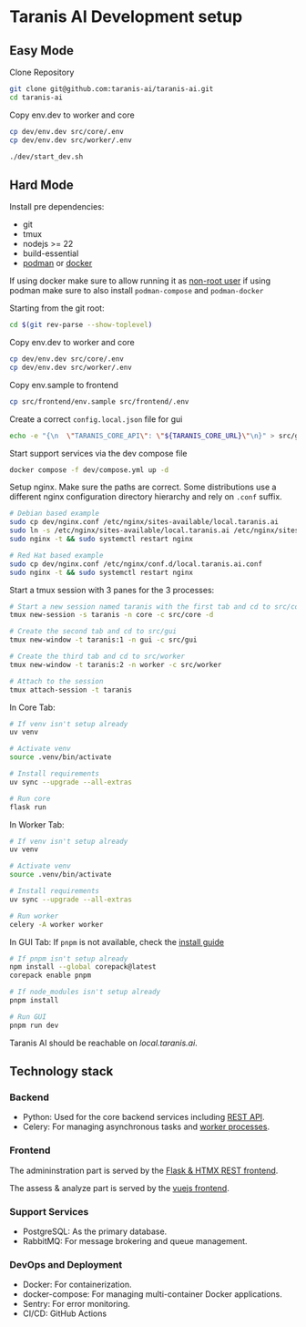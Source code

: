 # Taranis AI Development setup

## Easy Mode

Clone Repository

```bash
git clone git@github.com:taranis-ai/taranis-ai.git
cd taranis-ai
```


Copy env.dev to worker and core

```bash
cp dev/env.dev src/core/.env
cp dev/env.dev src/worker/.env
```

```bash
./dev/start_dev.sh
```

## Hard Mode

Install pre dependencies:

* git
* tmux
* nodejs >= 22
* build-essential
* [podman](https://podman.io/docs/installation) or [docker](https://docs.docker.com/engine/install/)

If using docker make sure to allow running it as [non-root user](https://docs.docker.com/engine/install/linux-postinstall/)
if using podman make sure to also install `podman-compose` and `podman-docker`

Starting from the git root:

```bash
cd $(git rev-parse --show-toplevel)
```

Copy env.dev to worker and core

```bash
cp dev/env.dev src/core/.env
cp dev/env.dev src/worker/.env
```

Copy env.sample to frontend
```bash
cp src/frontend/env.sample src/frontend/.env
```

Create a correct `config.local.json` file for gui

```bash
echo -e "{\n  \"TARANIS_CORE_API\": \"${TARANIS_CORE_URL}\"\n}" > src/gui/public/config.local.json
```

Start support services via the dev compose file

```bash
docker compose -f dev/compose.yml up -d
```

Setup nginx.
Make sure the paths are correct. Some distributions use a different nginx configuration directory hierarchy and rely on `.conf` suffix.
```bash
# Debian based example
sudo cp dev/nginx.conf /etc/nginx/sites-available/local.taranis.ai
sudo ln -s /etc/nginx/sites-available/local.taranis.ai /etc/nginx/sites-enabled/local.taranis.ai
sudo nginx -t && sudo systemctl restart nginx

# Red Hat based example
sudo cp dev/nginx.conf /etc/nginx/conf.d/local.taranis.ai.conf
sudo nginx -t && sudo systemctl restart nginx
```

Start a tmux session with 3 panes for the 3 processes:
```bash
# Start a new session named taranis with the first tab and cd to src/core
tmux new-session -s taranis -n core -c src/core -d

# Create the second tab and cd to src/gui
tmux new-window -t taranis:1 -n gui -c src/gui

# Create the third tab and cd to src/worker
tmux new-window -t taranis:2 -n worker -c src/worker

# Attach to the session
tmux attach-session -t taranis
```

In Core Tab:

```bash
# If venv isn't setup already
uv venv

# Activate venv
source .venv/bin/activate

# Install requirements
uv sync --upgrade --all-extras

# Run core
flask run
```

In Worker Tab:

```bash
# If venv isn't setup already
uv venv

# Activate venv
source .venv/bin/activate

# Install requirements
uv sync --upgrade --all-extras

# Run worker
celery -A worker worker
```

In GUI Tab:
If `pnpm` is not available, check the [install guide](https://pnpm.io/installation)

```bash
# If pnpm isn't setup already
npm install --global corepack@latest
corepack enable pnpm

# If node_modules isn't setup already
pnpm install

# Run GUI
pnpm run dev
```

Taranis AI should be reachable on _local.taranis.ai_.


## Technology stack

### Backend

* Python: Used for the core backend services including [REST API](../src/core/README.md).
* Celery: For managing asynchronous tasks and [worker processes](../src/worker/README.md).

### Frontend

The admininstration part is served by the [Flask & HTMX REST frontend](../src/frontend/README.md).

The assess & analyze part is served by the [vuejs frontend](../src/gui/README.md).

### Support Services

* PostgreSQL: As the primary database.
* RabbitMQ: For message brokering and queue management.

### DevOps and Deployment

* Docker: For containerization.
* docker-compose: For managing multi-container Docker applications.
* Sentry: For error monitoring.
* CI/CD: GitHub Actions
